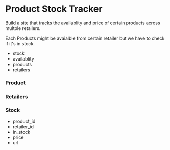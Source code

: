 # Product Stock Tracker

Build a site that tracks the availablity and price of certain products across multple retailers.

Each Products might be avaialble from certain retailer but we have to check if it's in stock. 

- stock
- availablity
- products
- retailers

### Product

### Retailers 

### Stock
- product_id
- retailer_id
- in_stock
- price
- url
